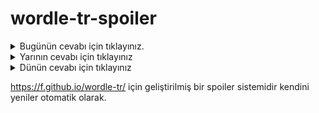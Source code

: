 # wordle-tr-spoiler

<details>
  <summary>Bugünün cevabı için tıklayınız.</summary>
  <br>
    <b> pürüz </b>
</details>

<details>
  <summary>Yarının cevabı için tıklayınız</summary>
  <br>
   <b> figür </b>
</details>

<details>
  <summary>Dünün cevabı için tıklayınız </summary>
  <br>
  <b> yarım </b>
</details>

https://f.github.io/wordle-tr/ için geliştirilmiş bir spoiler sistemidir kendini yeniler otomatik olarak.

